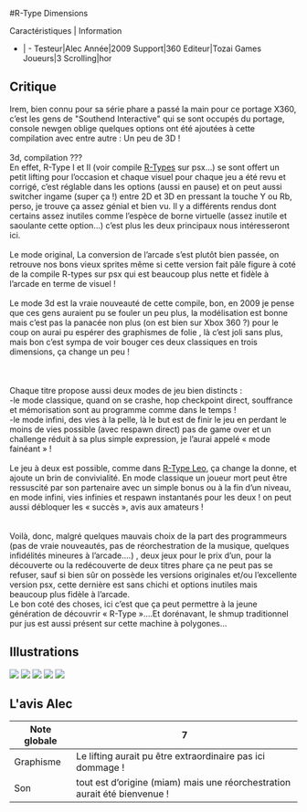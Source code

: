#R-Type Dimensions

Caractéristiques | Information
- | -
Testeur|Alec
Année|2009
Support|360
Editeur|Tozai Games
Joueurs|3
Scrolling|hor

## Critique
Irem, bien connu pour sa série phare a passé la main pour ce portage X360, c’est les gens de "Southend Interactive" qui se sont occupés du portage, console newgen oblige quelques options ont été ajoutées à cette compilation avec entre autre : Un peu de 3D !<br/><br/>3d, compilation ???<br/>En effet, R-Type I et II (voir compile <a href="index.php?page=fiche&id=715">R-Types</a> sur psx…) se sont offert un petit lifting pour l’occasion et chaque visuel pour chaque jeu a été revu et corrigé, c’est réglable dans les options (aussi en pause) et on peut aussi switcher ingame (super ça !) entre 2D et 3D en pressant la touche Y ou Rb, perso, je trouve ça assez génial et bien vu. Il y a différents rendus dont certains assez inutiles comme l’espèce de borne virtuelle (assez inutile et saoulante cette option…) c’est plus les deux principaux nous intéresseront ici.<br/><br/>Le mode original, La conversion de l’arcade s’est plutôt bien passée, on retrouve nos bons vieux sprites même si cette version fait pâle figure à coté de la compile R-types sur psx qui est beaucoup plus nette et fidèle à l’arcade en terme de visuel !<br/><br/>Le mode 3d est la vraie nouveauté de cette compile, bon, en 2009 je pense que ces gens auraient pu se fouler un peu plus, la modélisation est bonne mais c’est pas la panacée non plus (on est bien sur Xbox 360 ?) pour le coup on aurai pu espérer des graphismes de folie , là c’est joli sans plus, mais bon c’est sympa de voir bouger ces deux classiques en trois dimensions, ça change un peu !<br/><br/><br/><br/>Chaque titre propose aussi deux modes de jeu bien distincts :<br/>-le mode classique, quand on se crashe, hop checkpoint direct, souffrance et mémorisation sont au programme comme dans le temps !<br/>-le mode infini, des vies à la pelle, là le but est de finir le jeu en perdant le moins de vies possible (avec respawn direct) pas de game over et un challenge réduit à sa plus simple expression, je l’aurai appelé « mode fainéant » !<br/><br/>Le jeu à deux est possible, comme dans <a href="index.php?page=fiche&id=21">R-Type Leo</a>, ça change la donne, et ajoute un brin de convivialité. En mode classique un joueur mort peut être ressuscité par son partenaire avec un simple bonus ou à la fin d’un niveau, en mode infini, vies infinies et respawn instantanés pour les deux ! on peut aussi débloquer les « succès », avis aux amateurs !<br/><br/><br/>Voilà, donc, malgré quelques mauvais choix de la part des programmeurs (pas de vraie nouveautés, pas de réorchestration de la musique, quelques infidélités mineures à l’arcade….) , deux jeux pour le prix d’un, pour la découverte ou la redécouverte de deux titres phare ça ne peut pas se refuser, sauf si bien sûr on possède les versions originales et/ou l’excellente version psx, cette dernière est sans chichi et options inutiles mais beaucoup plus fidèle à l’arcade.<br/>Le bon coté des choses, ici c’est que ça peut permettre à la jeune génération de découvrir « R-Type »….Et dorénavant, le shmup traditionnel pur jus est aussi présent sur cette machine à polygones…<br/>

## Illustrations
![](http://www.shmup.com/images/thumbs/img_fiche_1_1309.jpg)
![](http://www.shmup.com/images/thumbs/img_fiche_2_1309.jpg)
![](http://www.shmup.com/images/thumbs/img_fiche_3_1309.jpg)
![](http://www.shmup.com/images/thumbs/img_fiche_4_1309.bmp)
![](http://www.shmup.com/images/thumbs/img_fiche_5_1309.jpg)

## L'avis Alec
Note globale|7
-|-
Graphisme|Le lifting aurait pu être extraordinaire pas ici dommage !
Son|tout est d’origine (miam) mais une réorchestration aurait été bienvenue !
